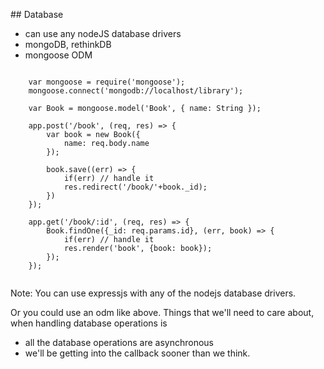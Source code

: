 ## Database

- can use any nodeJS database drivers
- mongoDB, rethinkDB
- mongoose ODM

<pre><code>
	var mongoose = require('mongoose');
	mongoose.connect('mongodb://localhost/library');

	var Book = mongoose.model('Book', { name: String });

	app.post('/book', (req, res) => {
		var book = new Book({
			name: req.body.name
		});

		book.save((err) => {
			if(err) // handle it
			res.redirect('/book/'+book._id);
		})
	});

	app.get('/book/:id', (req, res) => {
		Book.findOne({_id: req.params.id}, (err, book) => {
			if(err) // handle it
			res.render('book', {book: book});
		});
	});

</code></pre>

Note:
You can use expressjs with any of the nodejs database drivers. 

Or you could use an odm like above. Things that we'll need to care about, when handling database operations is
- all the database operations are asynchronous
- we'll be getting into the callback sooner than we think.